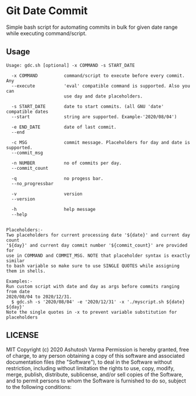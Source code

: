 # Git Date Commit
Simple bash script for automating commits in bulk for given date range while executing command/script.

## Usage

```
Usage: gdc.sh [optional] -x COMMAND -s START_DATE

  -x COMMAND          command/script to execute before every commit. Any  
  --execute           'eval' compatible command is supported. Also you can
                      use day and date placeholders.

  -s START_DATE       date to start commits. (all GNU 'date' compatible dates
  --start             string are supported. Example-'2020/08/04')

  -e END_DATE         date of last commit.
  --end

  -c MSG              commit message. Placeholders for day and date is supported.
  --commit_msg

  -n NUMBER           no of commits per day.
  --commit_count

  -q                  no progess bar.
  --no_progressbar

  -v                  version
  --version

  -h                  help message
  --help


Placeholders:-
Two placeholders for current processing date '${date}' and current day count
'${day}' and current day commit number '${commit_count}' are provided for
use in COMMAND and COMMIT_MSG. NOTE that placeholder syntax is exactly similar
to bash variable so make sure to use SINGLE QUOTES while assigning them in shells.

Examples:-
Run custom script with date and day as args before commits ranging from date
2020/08/04 to 2020/12/31.
  $ gdc.sh -s '2020/08/04' -e '2020/12/31' -x './myscript.sh ${date} ${day}'
Note the single quotes in -x to prevent variable substitution for placeholders
```

## LICENSE
MIT
Copyright (c) 2020 Ashutosh Varma
Permission is hereby granted, free of charge, to any person obtaining a copy
of this software and associated documentation files (the "Software"), to deal
in the Software without restriction, including without limitation the rights
to use, copy, modify, merge, publish, distribute, sublicense, and/or sell
copies of the Software, and to permit persons to whom the Software is
furnished to do so, subject to the following conditions:
